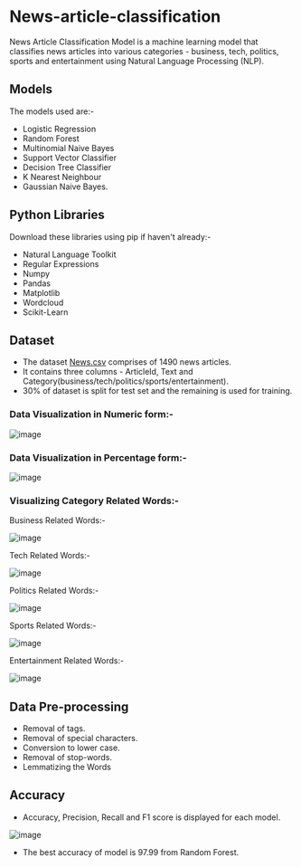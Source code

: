 # News-article-classification

News Article Classification Model is a machine learning model that classifies news articles into various categories - business, tech, politics, sports and entertainment using Natural Language Processing (NLP).

## Models

The models used are:-
- Logistic Regression
- Random Forest
- Multinomial Naive Bayes
- Support Vector Classifier
- Decision Tree Classifier
- K Nearest Neighbour
- Gaussian Naive Bayes.

## Python Libraries
 
 Download these libraries using pip if haven't already:-
- Natural Language Toolkit
- Regular Expressions
- Numpy
- Pandas
- Matplotlib
- Wordcloud
- Scikit-Learn

## Dataset

- The dataset [News.csv](https://github.com/Riddhi9570/News-article-classification/blob/main/News.csv) comprises of 1490 news articles.
- It contains three columns - ArticleId, Text and Category(business/tech/politics/sports/entertainment).
- 30% of dataset is split for test set and the remaining is used for training.

### Data Visualization in Numeric form:-

![image](https://github.com/Riddhi9570/News-article-classification/assets/72887868/5dd373e7-5c51-48d1-aeaf-f9919de56220)

### Data Visualization in Percentage form:-

![image](https://github.com/Riddhi9570/News-article-classification/assets/72887868/655cbe84-d9c5-480c-87e7-fd729355f9b0)

### Visualizing Category Related Words:-

Business Related Words:-

![image](https://github.com/Riddhi9570/News-article-classification/assets/72887868/7f532109-c772-4350-8bf3-62e325b55266)

Tech Related Words:-

![image](https://github.com/Riddhi9570/News-article-classification/assets/72887868/916f74dc-1454-467f-bece-bc3fbfdbb6fb)

Politics Related Words:-

![image](https://github.com/Riddhi9570/News-article-classification/assets/72887868/1ea04d15-33c6-4943-aa80-455d9b5aa346)

Sports Related Words:-

![image](https://github.com/Riddhi9570/News-article-classification/assets/72887868/d72afe40-d773-4461-bfe8-28ff5abda7e6)

Entertainment Related Words:-

![image](https://github.com/Riddhi9570/News-article-classification/assets/72887868/1a0fc73e-c05e-493f-957c-fb695b3b899a)

## Data Pre-processing

- Removal of tags.
- Removal of special characters.
- Conversion to lower case.
- Removal of stop-words.
- Lemmatizing the Words

## Accuracy

- Accuracy, Precision, Recall and F1 score is displayed for each model.

![image](https://github.com/Riddhi9570/News-article-classification/assets/72887868/bfba7e65-9587-4fa5-8152-80e33d0e5cd9)

- The best accuracy of model is 97.99 from Random Forest.
